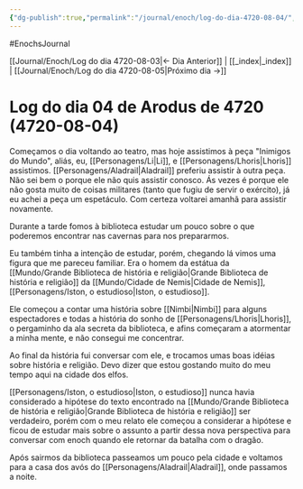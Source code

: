 ```yaml
---
{"dg-publish":true,"permalink":"/journal/enoch/log-do-dia-4720-08-04/","dgHomeLink":true,"dgPassFrontmatter":false}
---
```


#EnochsJournal 

[[Journal/Enoch/Log do dia 4720-08-03|<- Dia Anterior]] | [[_index|_index]] | [[Journal/Enoch/Log do dia 4720-08-05|Próximo dia ->]]

# Log do dia 04 de Arodus de 4720 (4720-08-04)
Começamos o dia voltando ao teatro, mas hoje assistimos à peça "Inimigos do Mundo", aliás, eu, [[Personagens/Li|Li]], e [[Personagens/Lhoris|Lhoris]] assistimos. [[Personagens/Aladrail|Aladrail]] preferiu assistir à outra peça. Não sei bem o porque ele não quis assistir conosco. Ás vezes é porque ele não gosta muito de coisas militares (tanto que fugiu de servir o exército), já eu achei a peça um espetáculo. Com certeza voltarei amanhã para assistir novamente.

Durante a tarde fomos à biblioteca estudar um pouco sobre o que poderemos encontrar nas cavernas para nos prepararmos.

Eu também tinha a intenção de estudar, porém, chegando lá vimos uma figura que me pareceu familiar. Era o homem da estátua da [[Mundo/Grande Biblioteca de história e religião|Grande Biblioteca de história e religião]] da [[Mundo/Cidade de Nemis|Cidade de Nemis]], [[Personagens/Iston, o estudioso|Iston, o estudioso]].

Ele começou a contar uma história sobre [[Nimbi|Nimbi]] para alguns espectadores e todas a história do sonho de [[Personagens/Lhoris|Lhoris]], o pergaminho da ala secreta da biblioteca, e afins começaram a atormentar a minha mente, e não consegui me concentrar.

Ao final da história fui conversar com ele, e trocamos umas boas idéias sobre história e religião. Devo dizer que estou gostando muito do meu tempo aqui na cidade dos elfos.

[[Personagens/Iston, o estudioso|Iston, o estudioso]] nunca havia considerado a hipótese do texto encontrado na [[Mundo/Grande Biblioteca de história e religião|Grande Biblioteca de história e religião]] ser verdadeiro, porém com o meu relato ele começou a considerar a hipótese e ficou de estudar mais sobre o assunto a partir dessa nova perspectiva para conversar com enoch quando ele retornar da batalha com o dragão.

Após sairmos da biblioteca passeamos um pouco pela cidade e voltamos para a casa dos avós do [[Personagens/Aladrail|Aladrail]], onde passamos a noite.
